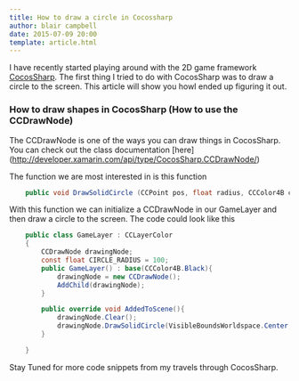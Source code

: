 ```yaml
---
title: How to draw a circle in Cocossharp
author: blair campbell
date: 2015-07-09 20:00
template: article.html
---
```



I have recently started playing around with the 2D game framework [CocosSharp](https://github.com/mono/CocosSharp). The first thing I tried to do with CocosSharp was to draw a circle to the screen.  This article will show you howI ended up figuring it out.

<span class="more"></span>

### How to draw shapes in CocosSharp (How to use the CCDrawNode)

The CCDrawNode is one of the ways you can draw things in CocosSharp.  You can check out the class documentation [here] (http://developer.xamarin.com/api/type/CocosSharp.CCDrawNode/)

The function we are most interested in is this function 

```cs
	public void DrawSolidCircle (CCPoint pos, float radius, CCColor4B color)
```

With this function we can initialize a CCDrawNode in our GameLayer and then draw a circle to the screen.  The code could look like this

```cs
	public class GameLayer : CCLayerColor
	{
		CCDrawNode drawingNode;
		const float CIRCLE_RADIUS = 100;
		public GameLayer() : base(CCColor4B.Black){
			drawingNode = new CCDrawNode();
			AddChild(drawingNode);
		}

		public override void AddedToScene(){
			drawingNode.Clear();
            drawingNode.DrawSolidCircle(VisibleBoundsWorldspace.Center, CIRCLE_RADIUS, CCColor4B.Blue);
		}

	}
```


Stay Tuned for more code snippets from my travels through CocosSharp.



